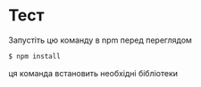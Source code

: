 # Тест

Запустіть цю команду в npm перед переглядом
```sh
$ npm install
```
ця команда встановить необхідні бібліотеки